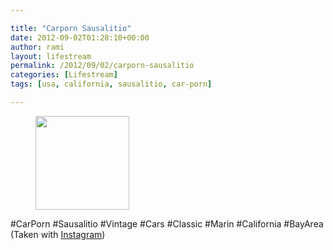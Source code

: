 ```yaml
---

title: "Carporn Sausalitio"
date: 2012-09-02T01:28:10+00:00
author: rami
layout: lifestream 
permalink: /2012/09/02/carporn-sausalitio
categories: [Lifestream]
tags: [usa, california, sausalitio, car-porn]

---
```


<div id='gallery-52' class='gallery galleryid-1880 gallery-columns-3 gallery-size-thumbnail'>
  <figure class='gallery-item'> 
  
  <div class='gallery-icon landscape'>
    <a href='http://139.59.20.41/2012/09/02/carporn-sausalitio-vintage-cars-classic/attachment/1881/'><img width="150" height="150" src="http://139.59.20.41/wp-content/uploads/2012/09/tumblr_m9p82ySkxa1qb4qlko1_1280-150x150.jpg" class="attachment-thumbnail size-thumbnail" alt="" srcset="http://139.59.20.41/wp-content/uploads/2012/09/tumblr_m9p82ySkxa1qb4qlko1_1280-150x150.jpg 150w, http://139.59.20.41/wp-content/uploads/2012/09/tumblr_m9p82ySkxa1qb4qlko1_1280-300x300.jpg 300w, http://139.59.20.41/wp-content/uploads/2012/09/tumblr_m9p82ySkxa1qb4qlko1_1280-100x100.jpg 100w, http://139.59.20.41/wp-content/uploads/2012/09/tumblr_m9p82ySkxa1qb4qlko1_1280.jpg 612w" sizes="100vw" /></a>
  </div></figure>
</div>

#CarPorn #Sausalitio #Vintage #Cars #Classic #Marin #California #BayArea (Taken with [Instagram](http://instagram.com))
